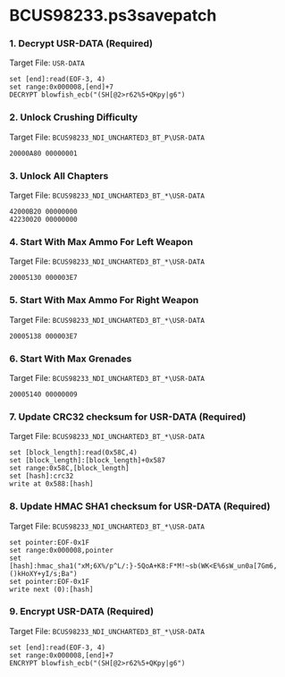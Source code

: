 # BCUS98233.ps3savepatch

### 1. Decrypt USR-DATA (Required)

Target File: `USR-DATA`

```
set [end]:read(EOF-3, 4)
set range:0x000008,[end]+7
DECRYPT blowfish_ecb("(SH[@2>r62%5+QKpy|g6")
```

### 2. Unlock Crushing Difficulty

Target File: `BCUS98233_NDI_UNCHARTED3_BT_P\USR-DATA`

```
20000A80 00000001
```

### 3. Unlock All Chapters

Target File: `BCUS98233_NDI_UNCHARTED3_BT_*\USR-DATA`

```
42000B20 00000000
42230020 00000000
```

### 4. Start With Max Ammo For Left Weapon

Target File: `BCUS98233_NDI_UNCHARTED3_BT_*\USR-DATA`

```
20005130 000003E7
```

### 5. Start With Max Ammo For Right Weapon

Target File: `BCUS98233_NDI_UNCHARTED3_BT_*\USR-DATA`

```
20005138 000003E7
```

### 6. Start With Max Grenades

Target File: `BCUS98233_NDI_UNCHARTED3_BT_*\USR-DATA`

```
20005140 00000009
```

### 7. Update CRC32 checksum for USR-DATA (Required)

Target File: `BCUS98233_NDI_UNCHARTED3_BT_*\USR-DATA`

```
set [block_length]:read(0x58C,4)
set [block_length]:[block_length]+0x587
set range:0x58C,[block_length]
set [hash]:crc32
write at 0x588:[hash]
```

### 8. Update HMAC SHA1 checksum for USR-DATA (Required)

Target File: `BCUS98233_NDI_UNCHARTED3_BT_*\USR-DATA`

```
set pointer:EOF-0x1F
set range:0x000008,pointer
set [hash]:hmac_sha1("xM;6X%/p^L/:}-5QoA+K8:F*M!~sb(WK<E%6sW_un0a[7Gm6,()kHoXY+yI/s;Ba")
set pointer:EOF-0x1F
write next (0):[hash]
```

### 9. Encrypt USR-DATA (Required)

Target File: `BCUS98233_NDI_UNCHARTED3_BT_*\USR-DATA`

```
set [end]:read(EOF-3, 4)
set range:0x000008,[end]+7
ENCRYPT blowfish_ecb("(SH[@2>r62%5+QKpy|g6")
```

